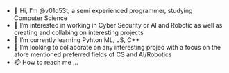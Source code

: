 - 👋 Hi, I’m @v01d53t; a semi experienced programmer, studying Computer Science
- 👀 I’m interested in working in Cyber Security or AI and Robotic as well as creating and collabing on interesting projects
- 🌱 I’m currently learning Pyhton ML, JS, C++
- 💞️ I’m looking to collaborate on any interesting projec with a focus on the afore mentioned preferred fields of CS and AI/Robotics
- 📫 How to reach me ...

<!---
v01d53t/v01d53t is a ✨ special ✨ repository because its `README.md` (this file) appears on your GitHub profile.
You can click the Preview link to take a look at your changes.
--->
